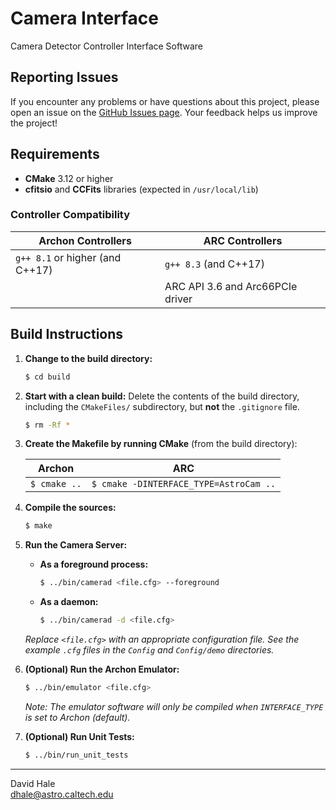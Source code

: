 # Camera Interface

Camera Detector Controller Interface Software

## Reporting Issues

If you encounter any problems or have questions about this project, please open an issue on the [GitHub Issues page](https://github.com/CaltechOpticalObservatories/camera-interface/issues). Your feedback helps us improve the project!

## Requirements

- **CMake** 3.12 or higher
- **cfitsio** and **CCFits** libraries (expected in `/usr/local/lib`)

### Controller Compatibility

| Archon Controllers                  | ARC Controllers                              |
|------------------------------------|----------------------------------------------|
| `g++ 8.1` or higher (and C++17)    | `g++ 8.3` (and C++17)                        |
|                                    | ARC API 3.6 and Arc66PCIe driver             |

## Build Instructions

1. **Change to the build directory:**

    ```bash
    $ cd build
    ```

2. **Start with a clean build:** Delete the contents of the build directory, including the `CMakeFiles/` subdirectory, but **not** the `.gitignore` file.

    ```bash
    $ rm -Rf *
    ```

3. **Create the Makefile by running CMake** (from the build directory):

   | Archon                 | ARC                              |
   |------------------------|----------------------------------|
   | `$ cmake ..`           | `$ cmake -DINTERFACE_TYPE=AstroCam ..` |

4. **Compile the sources:**

    ```bash
    $ make
    ```

5. **Run the Camera Server:**

    - **As a foreground process:**

        ```bash
        $ ../bin/camerad <file.cfg> --foreground
        ```

    - **As a daemon:**

        ```bash
        $ ../bin/camerad -d <file.cfg>
        ```

   *Replace `<file.cfg>` with an appropriate configuration file. See the example `.cfg` files in the `Config` and `Config/demo` directories.*

6. **(Optional) Run the Archon Emulator:**

    ```bash
    $ ../bin/emulator <file.cfg>
    ```

   *Note: The emulator software will only be compiled when `INTERFACE_TYPE` is set to Archon (default).*

7. **(Optional) Run Unit Tests:**

    ```bash
    $ ../bin/run_unit_tests
    ```

---

David Hale  
<dhale@astro.caltech.edu>